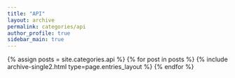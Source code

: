 ```yaml
---
title: "API"
layout: archive
permalink: categories/api
author_profile: true
sidebar_main: true
---
```



{% assign posts = site.categories.api %}
{% for post in posts %} {% include archive-single2.html type=page.entries_layout %} {% endfor %}

